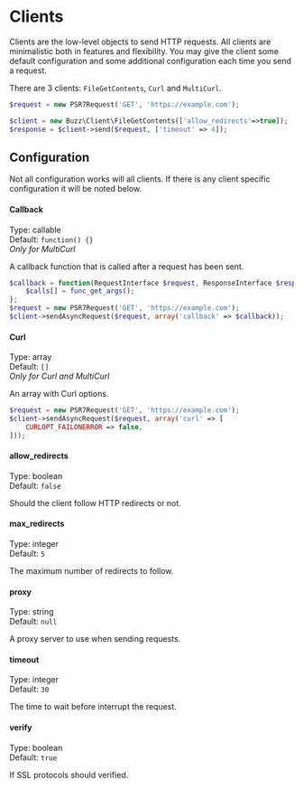 # Clients

Clients are the low-level objects to send HTTP requests. All clients are minimalistic both in 
features and flexibility. You may give the client some default configuration and some additional 
configuration each time you send a request. 

There are 3 clients: `FileGetContents`, `Curl` and `MultiCurl`. 

```php
$request = new PSR7Request('GET', 'https://example.com');

$client = new Buzz\Client\FileGetContents(['allow_redirects'=>true]);
$response = $client->send($request, ['timeout' => 4]);
```

## Configuration

Not all configuration works will all clients. If there is any client specific configuration it 
will be noted below. 

#### Callback

Type: callable<br>
Default: `function() {}`<br>
*Only for MultiCurl*

A callback function that is called after a request has been sent. 

```php
$callback = function(RequestInterface $request, ResponseInterface $response = null, ClientException $exception = null) {
    $calls[] = func_get_args();
};
$request = new PSR7Request('GET', 'https://example.com');
$client->sendAsyncRequest($request, array('callback' => $callback));
```

#### Curl

Type: array<br>
Default: `[]`<br>
*Only for Curl and MultiCurl*

An array with Curl options. 

```php
$request = new PSR7Request('GET', 'https://example.com');
$client->sendAsyncRequest($request, array('curl' => [
    CURLOPT_FAILONERROR => false,
]));
```

#### allow_redirects

Type: boolean<br>
Default: `false`

Should the client follow HTTP redirects or not. 

#### max_redirects

Type: integer<br>
Default: `5`

The maximum number of redirects to follow. 

#### proxy

Type: string<br>
Default: `null`

A proxy server to use when sending requests. 

#### timeout

Type: integer<br>
Default: `30`

The time to wait before interrupt the request. 

#### verify

Type: boolean<br>
Default: `true`

If SSL protocols should verified. 
